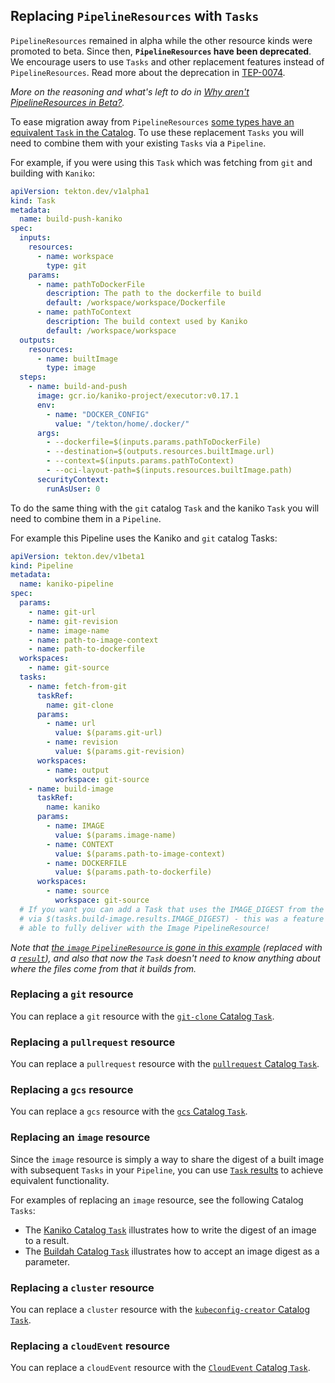 ## Replacing `PipelineResources` with `Tasks`

`PipelineResources` remained in alpha while the other resource kinds were promoted to beta.
Since then, **`PipelineResources` have been deprecated**. We encourage users to use `Tasks` and other replacement 
features instead of `PipelineResources`. Read more about the deprecation in [TEP-0074](https://github.com/tektoncd/community/blob/main/teps/0074-deprecate-pipelineresources.md).

_More on the reasoning and what's left to do in
[Why aren't PipelineResources in Beta?](resources.md#why-aren-t-pipelineresources-in-beta)._

To ease migration away from `PipelineResources`
[some types have an equivalent `Task` in the Catalog](#replacing-pipelineresources-with-tasks).
To use these replacement `Tasks` you will need to combine them with your existing `Tasks` via a `Pipeline`.

For example, if you were using this `Task` which was fetching from `git` and building with
`Kaniko`:

```yaml
apiVersion: tekton.dev/v1alpha1
kind: Task
metadata:
  name: build-push-kaniko
spec:
  inputs:
    resources:
      - name: workspace
        type: git
    params:
      - name: pathToDockerFile
        description: The path to the dockerfile to build
        default: /workspace/workspace/Dockerfile
      - name: pathToContext
        description: The build context used by Kaniko
        default: /workspace/workspace
  outputs:
    resources:
      - name: builtImage
        type: image
  steps:
    - name: build-and-push
      image: gcr.io/kaniko-project/executor:v0.17.1
      env:
        - name: "DOCKER_CONFIG"
          value: "/tekton/home/.docker/"
      args:
        - --dockerfile=$(inputs.params.pathToDockerFile)
        - --destination=$(outputs.resources.builtImage.url)
        - --context=$(inputs.params.pathToContext)
        - --oci-layout-path=$(inputs.resources.builtImage.path)
      securityContext:
        runAsUser: 0
```

To do the same thing with the `git` catalog `Task` and the kaniko `Task` you will need to combine them in a
`Pipeline`.

For example this Pipeline uses the Kaniko and `git` catalog Tasks:

```yaml
apiVersion: tekton.dev/v1beta1
kind: Pipeline
metadata:
  name: kaniko-pipeline
spec:
  params:
    - name: git-url
    - name: git-revision
    - name: image-name
    - name: path-to-image-context
    - name: path-to-dockerfile
  workspaces:
    - name: git-source
  tasks:
    - name: fetch-from-git
      taskRef:
        name: git-clone
      params:
        - name: url
          value: $(params.git-url)
        - name: revision
          value: $(params.git-revision)
      workspaces:
        - name: output
          workspace: git-source
    - name: build-image
      taskRef:
        name: kaniko
      params:
        - name: IMAGE
          value: $(params.image-name)
        - name: CONTEXT
          value: $(params.path-to-image-context)
        - name: DOCKERFILE
          value: $(params.path-to-dockerfile)
      workspaces:
        - name: source
          workspace: git-source
  # If you want you can add a Task that uses the IMAGE_DIGEST from the kaniko task
  # via $(tasks.build-image.results.IMAGE_DIGEST) - this was a feature we hadn't been
  # able to fully deliver with the Image PipelineResource!
```

_Note that [the `image` `PipelineResource` is gone in this example](#replacing-an-image-resource) (replaced with
a [`result`](tasks.md#emitting-results)), and also that now the `Task` doesn't need to know anything
about where the files come from that it builds from._

### Replacing a `git` resource

You can replace a `git` resource with the [`git-clone` Catalog `Task`](https://github.com/tektoncd/catalog/tree/main/task/git-clone).

### Replacing a `pullrequest` resource

You can replace a `pullrequest` resource with the [`pullrequest` Catalog `Task`](https://github.com/tektoncd/catalog/tree/main/task/pull-request).

### Replacing a `gcs` resource

You can replace a `gcs` resource with the [`gcs` Catalog `Task`](https://github.com/tektoncd/catalog/tree/main/task/gcs-generic).

### Replacing an `image` resource

Since the `image` resource is simply a way to share the digest of a built image with subsequent
`Tasks` in your `Pipeline`, you can use [`Task` results](tasks.md#emitting-results) to
achieve equivalent functionality.

For examples of replacing an `image` resource, see the following Catalog `Tasks`:

- The [Kaniko Catalog `Task`](https://github.com/tektoncd/catalog/blob/v1beta1/kaniko/)
  illustrates how to write the digest of an image to a result.
- The [Buildah Catalog `Task`](https://github.com/tektoncd/catalog/blob/v1beta1/buildah/)
  illustrates how to accept an image digest as a parameter.

### Replacing a `cluster` resource

You can replace a `cluster` resource with the [`kubeconfig-creator` Catalog `Task`](https://github.com/tektoncd/catalog/tree/main/task/kubeconfig-creator).

### Replacing a `cloudEvent` resource

You can replace a `cloudEvent` resource with the [`CloudEvent` Catalog `Task`](https://github.com/tektoncd/catalog/tree/main/task/cloudevent).